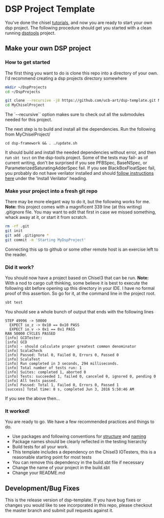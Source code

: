 DSP Project Template
=======================

You've done the chisel [tutorials](https://github.com/ucb-bar/chisel-tutorial.git), and now you 
are ready to start your own dsp project.  The following procedure should get you started
with a clean running [dsptools](https://github.com/ucb-bar/dsptools.git) project.

## Make your own DSP project
### How to get started
The first thing you want to do is clone this repo into a directory of your own.  I'd recommend creating a dsp projects directory somewhere
```sh
mkdir ~/DspProjects
cd ~/DspProjects

git clone --recursive -j8 https://github.com/ucb-art/dsp-template.git MyChiselProject
cd MyChiselProject
```

The `--recursive`` option makes sure to check out all the submodules needed for this project.

The next step is to build and install all the dependencies. Run the following from MyChiselProject/

```
cd dsp-framework && . ./update.sh
```

It should build and install the needed dependencies without error, and then run `sbt test` on the dsp-tools project.
Some of the tests may fail- as of current writing, don't be surprised if you see PFBSpec, BaseNSpec, or ParameterizedSaturatingAdderSpec fail.
If you see BlackBoxFloatSpec fail, you probably do not have verilator installed and should [follow instructions here](https://github.com/ucb-bar/chisel3) under the 'Install Verilator' heading.

### Make your project into a fresh git repo
There may be more elegant way to do it, but the following works for me. **Note:** this project comes with a magnificent 339 line (at this writing) .gitignore file.
 You may want to edit that first in case we missed something, whack away at it, or start it from scratch.
```sh
rm -rf .git
git init
git add .gitignore *
git commit -m 'Starting MyDspProject'
```
Connecting this up to github or some other remote host is an exercise left to the reader.
### Did it work?
You should now have a project based on Chisel3 that can be run.  **Note:** With a nod to cargo cult thinking, some believe 
it is best to execute the following sbt before opening up this directory in your IDE. I have no formal proof of this assertion.
So go for it, at the command line in the project root.
```sh
sbt test
```
You should see a whole bunch of output that ends with the following lines
```
STEP 49996 -> 50000
  EXPECT io_z -> 0x10 == 0x10 PASS
  EXPECT io_v -> 0x1 == 0x1 PASS
RAN 50000 CYCLES PASSED
[info] GCDTester:
[info] GCD
[info] - should calculate proper greatest common denominator
[info] ScalaCheck
[info] Passed: Total 0, Failed 0, Errors 0, Passed 0
[info] ScalaTest
[info] Run completed in 3 seconds, 294 milliseconds.
[info] Total number of tests run: 1
[info] Suites: completed 1, aborted 0
[info] Tests: succeeded 1, failed 0, canceled 0, ignored 0, pending 0
[info] All tests passed.
[info] Passed: Total 1, Failed 0, Errors 0, Passed 1
[success] Total time: 8 s, completed Jun 3, 2016 5:50:46 AM
```
If you see the above then...
### It worked!
You are ready to go. We have a few recommended practices and things to do.
* Use packages and following conventions for [structure](http://www.scala-sbt.org/0.13/docs/Directories.html) and [naming](http://docs.scala-lang.org/style/naming-conventions.html)
* Package names should be clearly reflected in the testing hierarchy
* Build tests for all your work.
 * This template includes a dependency on the Chisel3 IOTesters, this is a reasonable starting point for most tests
 * You can remove this dependency in the build.sbt file if necessary
* Change the name of your project in the build.sbt
* Change your README.md

## Development/Bug Fixes
This is the release version of dsp-template. If you have bug fixes or
changes you would like to see incorporated in this repo, please checkout
the master branch and submit pull requests against it.

